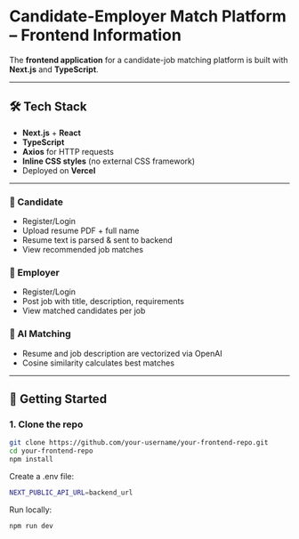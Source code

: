 # Candidate-Employer Match Platform – Frontend Information

The **frontend application** for a candidate-job matching platform is built with **Next.js** and **TypeScript**.

---

## 🛠 Tech Stack

- **Next.js** + **React**
- **TypeScript**
- **Axios** for HTTP requests
- **Inline CSS styles** (no external CSS framework)
- Deployed on **Vercel**

---

### 👤 Candidate

- Register/Login
- Upload resume PDF + full name
- Resume text is parsed & sent to backend
- View recommended job matches

### 🏢 Employer

- Register/Login
- Post job with title, description, requirements
- View matched candidates per job

### 🤖 AI Matching

- Resume and job description are vectorized via OpenAI
- Cosine similarity calculates best matches

---

## 🚀 Getting Started

### 1. Clone the repo

```bash
git clone https://github.com/your-username/your-frontend-repo.git
cd your-frontend-repo
npm install
```

Create a .env file:

```bash
NEXT_PUBLIC_API_URL=backend_url
```

Run locally:

```bash
npm run dev
```
